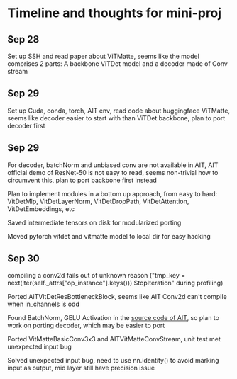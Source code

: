 # Timeline and thoughts for mini-proj

## Sep 28
Set up SSH and read paper about ViTMatte, seems like the model comprises 2 parts: A backbone ViTDet model and a decoder made of Conv stream 

## Sep 29
Set up Cuda, conda, torch, AIT env, read code about huggingface ViTMatte, seems like decoder easier to start with than ViTDet backbone, plan to port decoder first

## Sep 29
For decoder, batchNorm and unbiased conv are not available in AIT, AIT official demo of ResNet-50 is not easy to read, seems non-trivial how to circumvent this, plan to port backbone first instead

Plan to implement modules in a bottom up approach, from easy to hard: VitDetMlp, VitDetLayerNorm, VitDetDropPath, VitDetAttention, VitDetEmbeddings, etc

Saved intermediate tensors on disk for modularized porting

Moved pytorch vitdet and vitmatte model to local dir for easy hacking

## Sep 30



compiling a conv2d fails out of unknown reason ("tmp_key = next(iter(self._attrs["op_instance"].keys()))
StopIteration" during profiling)

Ported AiTVitDetResBottleneckBlock, seems like AIT Conv2d can't compile when in_channels is odd

Found BatchNorm, GELU Activation in the [source code of AIT](https://github.com/facebookincubator/AITemplate/blob/d5d0acd4fd1aed1c316a5860a2bf6425483df4e1/python/aitemplate/frontend/nn/activation.py), so plan to work on porting decoder, which may be easier to port

Ported VitMatteBasicConv3x3 and AITVitMatteConvStream, unit test met unexpected input bug

Solved unexpected input bug, need to use nn.identity() to avoid marking input as output, mid layer still have precision issue